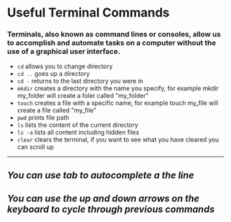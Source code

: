 # Useful Terminal Commands
 
 ### Terminals, also known as command lines or consoles, allow us to accomplish and automate tasks on a computer without the use of a graphical user interface.

 - `cd` allows you to change directory 
 - `cd ..` goes up a directory
 - `cd -` returns to the last directory you were in 
 - `mkdir` creates a directory with the name you specify, for example mkdir my_folder will create a foler called "my_folder"
 - `touch` creates a file with a specific name, for example touch my_file will create a file called "my_file"
 - `pwd` prints file path
 - `ls` lists the content of the current directory
 - `ls -a` lists all content including hidden files
 - `clear` clears the terminal, if you want to see what you have cleared you can scroll up

 ---
 ## *You can use tab to autocomplete a the line*

 ## *You can use the up and down arrows on the keyboard to* ***cycle through previous commands***